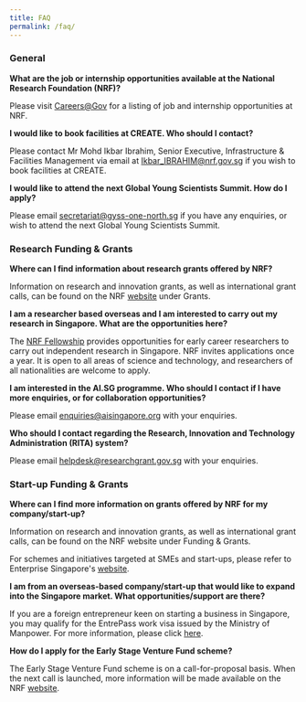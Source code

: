 ```yaml
---
title: FAQ
permalink: /faq/
---
```

### General

**What are the job or internship opportunities available at the National Research Foundation (NRF)?** 

Please visit [Careers@Gov](http://careers.pageuppeople.com/688/cwlive/en/filter/?=&search-keyword=&brand=national%20research%20foundation&job-mail-subscribe-privacy=agree) for a listing of job and internship opportunities at NRF.   
  
**I would like to book facilities at CREATE. Who should I contact?**

Please contact Mr Mohd Ikbar Ibrahim, Senior Executive, Infrastructure & Facilities Management via email at [Ikbar\_IBRAHIM@nrf.gov.sg](mailto:Ikbar_IBRAHIM@nrf.gov.sg) if you wish to book facilities at CREATE.   
  
**I would like to attend the next Global Young Scientists Summit. How do I apply?** 

Please email [secretariat@gyss-one-north.sg](mailto:secretariat@gyss-one-north.sg) if you have any enquiries, or wish to attend the next Global Young Scientists Summit.  

### Research Funding & Grants

**Where can I find information about research grants offered by NRF?**

Information on research and innovation grants, as well as international grant calls, can be found on the NRF [website](https://www.nrf.gov.sg/) under Grants.   
  
**I am a researcher based overseas and I am interested to carry out my research in Singapore. What are the opportunities here?**

The [NRF Fellowship](https://www.nrf.gov.sg/grants/nrff/) provides opportunities for early career researchers to carry out independent research in Singapore. NRF invites applications once a year. It is open to all areas of science and technology, and researchers of all nationalities are welcome to apply.
  
**I am interested in the AI.SG programme. Who should I contact if I have more enquiries, or for collaboration opportunities?**

Please email [enquiries@aisingapore.org](mailto:enquiries@aisingapore.org) with your enquiries.   
  
**Who should I contact regarding the Research, Innovation and Technology Administration (RITA) system?**

Please email [helpdesk@researchgrant.gov.sg](mailto:) with your enquiries.

  

### Start-up Funding & Grants

**Where can I find more information on grants offered by NRF for my company/start-up?**

Information on research and innovation grants, as well as international grant calls, can be found on the NRF website under Funding & Grants.
  
For schemes and initiatives targeted at SMEs and start-ups, please refer to Enterprise Singapore's [website](https://www.enterprisesg.gov.sg/financial-assistance/grants).  
  
**I am from an overseas-based company/start-up that would like to expand into the Singapore market. What opportunities/support are there?**

If you are a foreign entrepreneur keen on starting a business in Singapore, you may qualify for the EntrePass work visa issued by the Ministry of Manpower. For more information, please click [here](https://www.mom.gov.sg/passes-and-permits/entrepass).  
  
**How do I apply for the Early Stage Venture Fund scheme?**

The Early Stage Venture Fund scheme is on a call-for-proposal basis. When the next call is launched, more information will be made available on the NRF [website](https://www.nrf.gov.sg/).